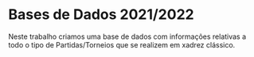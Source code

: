 # Bases de Dados 2021/2022

Neste trabalho criamos uma base de dados com informações relativas a todo o tipo de Partidas/Torneios que se realizem em xadrez clássico.


